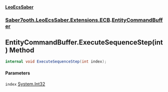 #### [LeoEcsSaber](index.md 'index')
### [Saber7ooth.LeoEcsSaber.Extensions.ECB](Saber7ooth.LeoEcsSaber.Extensions.ECB.md 'Saber7ooth.LeoEcsSaber.Extensions.ECB').[EntityCommandBuffer](EntityCommandBuffer.md 'Saber7ooth.LeoEcsSaber.Extensions.ECB.EntityCommandBuffer')

## EntityCommandBuffer.ExecuteSequenceStep(int) Method

```csharp
internal void ExecuteSequenceStep(int index);
```
#### Parameters

<a name='Saber7ooth.LeoEcsSaber.Extensions.ECB.EntityCommandBuffer.ExecuteSequenceStep(int).index'></a>

`index` [System.Int32](https://docs.microsoft.com/en-us/dotnet/api/System.Int32 'System.Int32')